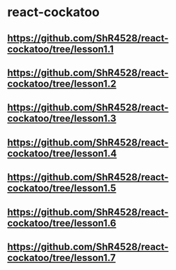 # react-cockatoo

## https://github.com/ShR4528/react-cockatoo/tree/lesson1.1

## https://github.com/ShR4528/react-cockatoo/tree/lesson1.2

## https://github.com/ShR4528/react-cockatoo/tree/lesson1.3

## https://github.com/ShR4528/react-cockatoo/tree/lesson1.4

## https://github.com/ShR4528/react-cockatoo/tree/lesson1.5

## https://github.com/ShR4528/react-cockatoo/tree/lesson1.6

## https://github.com/ShR4528/react-cockatoo/tree/lesson1.7

